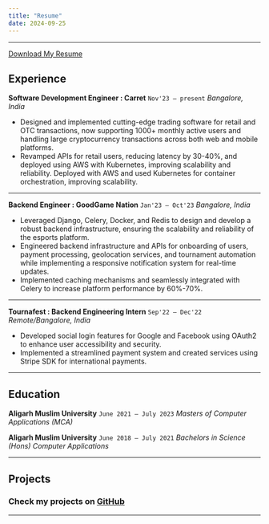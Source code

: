 ```yaml
---
title: "Resume"
date: 2024-09-25
---
```


---

[Download My Resume](https://drive.google.com/file/d/13kAr73sJxbyq-Yl15JtY474i6htev0i4/view?usp=sharing)


## Experience

**Software Development Engineer : Carret**                                         `Nov'23 – present`
_Bangalore, India_

- Designed and implemented cutting-edge trading software for retail and OTC transactions, now supporting 1000+ monthly active users and handling large cryptocurrency transactions across both web and mobile platforms.
- Revamped APIs for retail users, reducing latency by 30-40%, and deployed using AWS with Kubernetes, improving scalability and reliability. Deployed with AWS and used Kubernetes for container orchestration, improving scalability.

---

**Backend Engineer : GoodGame Nation**                                         `Jan'23 – Oct'23`
_Bangalore, India_

- Leveraged Django, Celery, Docker, and Redis to design and develop a robust backend infrastructure, ensuring the scalability and reliability of the esports platform.
- Engineered backend infrastructure and APIs for onboarding of users, payment processing, geolocation services, and tournament automation while implementing a responsive notification system for real-time updates.
- Implemented caching mechanisms and seamlessly integrated with Celery to increase platform performance by 60%-70%.

---

**Tournafest : Backend Engineering Intern**                                    `Sep'22 – Dec'22`
_Remote/Bangalore, India_

- Developed social login features for Google and Facebook using OAuth2 to enhance user accessibility and security.
- Implemented a streamlined payment system and created services using Stripe SDK for international payments.

---

## Education

**Aligarh Muslim University**                                                  `June 2021 – July 2023`
_Masters of Computer Applications (MCA)_

**Aligarh Muslim University**                                                  `June 2018 – July 2021`
_Bachelors in Science (Hons) Computer Applications_

---

## Projects

### Check my projects on [GitHub](https://github.com/yourusername)
---
